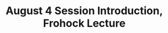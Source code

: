 ---
layout: manifest
title: August 4 Session Introduction, Frohock Lecture
manifest_name: session-introduction-frohock-lecture

---